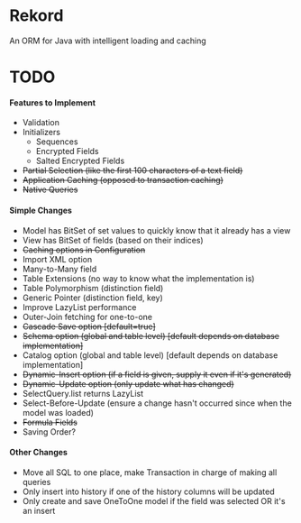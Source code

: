 Rekord
======

An ORM for Java with intelligent loading and caching

# TODO

#### Features to Implement
- Validation
- Initializers
  - Sequences
  - Encrypted Fields
  - Salted Encrypted Fields
- ~~Partial Selection (like the first 100 characters of a text field)~~
- ~~Application Caching (opposed to transaction caching)~~
- ~~Native Queries~~

#### Simple Changes
- Model has BitSet of set values to quickly know that it already has a view
- View has BitSet of fields (based on their indices)
- ~~Caching options in Configuration~~
- Import XML option
- Many-to-Many field
- Table Extensions (no way to know what the implementation is)
- Table Polymorphism (distinction field)
- Generic Pointer (distinction field, key)
- Improve LazyList performance
- Outer-Join fetching for one-to-one
- ~~Cascade Save option [default=true]~~
- ~~Schema option (global and table level) [default depends on database implementation]~~
- Catalog option (global and table level) [default depends on database implementation]
- ~~Dynamic-Insert option (if a field is given, supply it even if it's generated)~~
- ~~Dynamic-Update option (only update what has changed)~~
- SelectQuery.list returns LazyList
- Select-Before-Update (ensure a change hasn't occurred since when the model was loaded)
- ~~Formula Fields~~
- Saving Order?

#### Other Changes
- Move all SQL to one place, make Transaction in charge of making all queries
- Only insert into history if one of the history columns will be updated
- Only create and save OneToOne model if the field was selected OR it's an insert